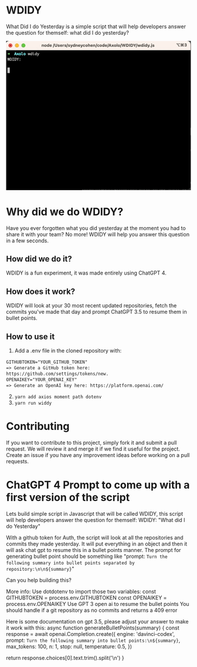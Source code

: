 # WDIDY
What Did I do Yesterday is a simple script that will help developers answer the question for themself: what did I do yesterday?

![Wdidy in action](https://raw.githubusercontent.com/axolo-co/WDIDY/main/images/wdidy%20in%20action.gif)

# Why did we do WDIDY? 

Have you ever forgotten what you did yesterday at the moment you had to share it with your team? No more! WDIDY will help you answer this question in a few seconds.

## How did we do it?

WDIDY is a fun experiment, it was made entirely using ChatGPT 4.

## How does it work? 

WDIDY will look at your 30 most recent updated repositories, fetch the commits you've made that day and prompt ChatGPT 3.5 to resume them in bullet points.

## How to use it

1. Add a .env file in the cloned repository with: 

```
GITHUBTOKEN="YOUR_GITHUB_TOKEN" 
=> Generate a GitHub token here: https://github.com/settings/tokens/new.
OPENAIKEY="YOUR_OPENAI_KEY" 
=> Generate an OpenAI key here: https://platform.openai.com/
```

2. ``yarn add axios moment path dotenv``
3. ``yarn run widdy``

# Contributing

If you want to contribute to this project, simply fork it and submit a pull request. We will review it and merge it if we find it useful for the project. Create an issue if you have any improvement ideas before working on a pull requests.

# ChatGPT 4 Prompt to come up with a first version of the script
Lets build simple script in Javascript that will be called WDIDY, this script will help developers answer the question for themself: 
WDIDY: "What did I do Yesterday"

With a github token for Auth, the script will look at all the repositories and commits they made yesterday. 
It will put everything in an object and then it will ask chat gpt to resume this in a bullet points manner. The prompt for generating bullet point should be something like "prompt: `Turn the following summary into bullet points separated by repository:\n\n${summary}`"

Can you help building this? 

More info: 
Use dotdotenv to import those two variables:
const GITHUBTOKEN = process.env.GITHUBTOKEN
const OPENAIKEY = process.env.OPENAIKEY
Use GPT 3 open ai to resume the bullet points
You should handle if a git repository as no commits and returns a 409 error

Here is some documentation on gpt 3.5, please adjust your answer to make it work with this: 
async function generateBulletPoints(summary) {
  const response = await openai.Completion.create({
    engine: 'davinci-codex',
    prompt: `Turn the following summary into bullet points:\n${summary}`,
    max_tokens: 100,
    n: 1,
    stop: null,
    temperature: 0.5,
  })

  return response.choices[0].text.trim().split('\n')
}

